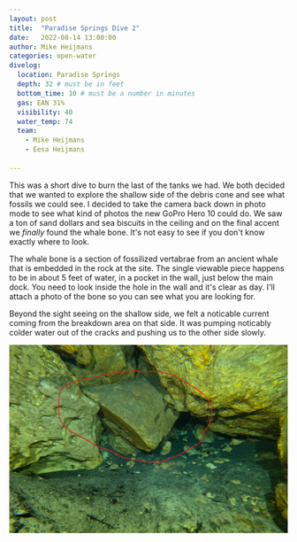 ```yaml
---
layout: post
title:  "Paradise Springs Dive 2"
date:   2022-08-14 13:00:00
author: Mike Heijmans
categories: open-water
divelog:
  location: Paradise Springs
  depth: 32 # must be in feet
  bottom_time: 10 # must be a number in minutes
  gas: EAN 31%
  visibility: 40
  water_temp: 74
  team:
    - Mike Heijmans
    - Eesa Heijmans

---
```


This was a short dive to burn the last of the tanks we had. We both decided that we wanted to explore the shallow side of the debris cone and see what fossils we could see. I decided to take the camera back down in photo mode to see what kind of photos the new GoPro Hero 10 could do. We saw a ton of sand dollars and sea biscuits in the ceiling and on the final accent we *finally* found the whale bone. It's not easy to see if you don't know exactly where to look. 

The whale bone is a section of fossilized vertabrae from an ancient whale that is embedded in the rock at the site. The single viewable piece happens to be in about 5 feet of water, in a pocket in the wall, just below the main dock. You need to look inside the hole in the wall and it's clear as day. I'll attach a photo of the bone so you can see what you are looking for.

Beyond the sight seeing on the shallow side, we felt a noticable current coming from the breakdown area on that side. It was pumping noticably colder water out of the cracks and pushing us to the other side slowly.

<img width="800px" src="/imgs/whale-bone.png"/>